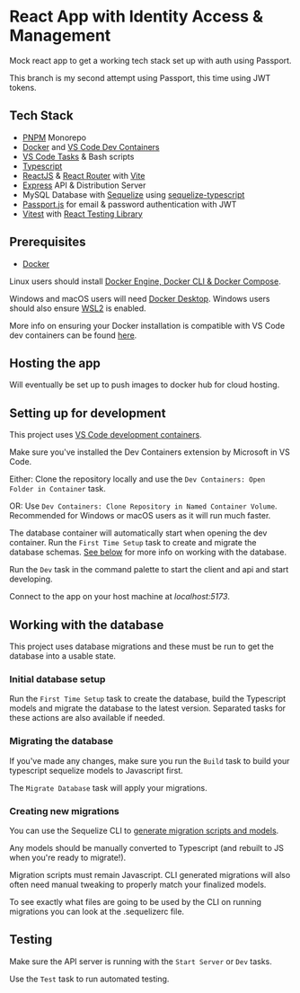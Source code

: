 # React App with Identity Access & Management

Mock react app to get a working tech stack set up with auth using Passport.

This branch is my second attempt using Passport, this time using JWT tokens.

## Tech Stack

-   [PNPM](https://pnpm.io/) Monorepo
-   [Docker](https://www.docker.com/) and [VS Code Dev Containers](https://code.visualstudio.com/docs/devcontainers/containers)
-   [VS Code Tasks](https://code.visualstudio.com/Docs/editor/tasks) & Bash scripts
-   [Typescript](https://www.typescriptlang.org/)
-   [ReactJS](https://react.dev/) & [React Router](https://reactrouter.com/) with [Vite](https://vitejs.dev/)
-   [Express](https://expressjs.com/) API & Distribution Server
-   MySQL Database with [Sequelize](https://sequelize.org/) using [sequelize-typescript](https://github.com/sequelize/sequelize-typescript)
-   [Passport.js](https://www.passportjs.org/) for email & password authentication with JWT
-   [Vitest](https://vitest.dev/) with [React Testing Library](https://testing-library.com/docs/react-testing-library/intro)

## Prerequisites

-   [Docker](https://www.docker.com/)

Linux users should install [Docker Engine, Docker CLI & Docker Compose](https://docs.docker.com/engine/install/).

Windows and macOS users will need [Docker Desktop](https://www.docker.com/products/docker-desktop/).
Windows users should also ensure [WSL2](https://docs.docker.com/desktop/windows/wsl/) is enabled.

More info on ensuring your Docker installation is compatible with VS Code dev containers can be found [here](https://code.visualstudio.com/docs/devcontainers/containers#_getting-started).

## Hosting the app

Will eventually be set up to push images to docker hub for cloud hosting.

## Setting up for development

This project uses [VS Code development containers](https://code.visualstudio.com/docs/devcontainers/containers).

Make sure you've installed the Dev Containers extension by Microsoft in VS Code.

Either: Clone the repository locally and use the `Dev Containers: Open Folder in Container` task.

OR: Use `Dev Containers: Clone Repository in Named Container Volume`. Recommended for Windows or macOS users as it will run much faster.

The database container will automatically start when opening the dev container. Run the `First Time Setup` task to create and migrate the database schemas. [See below](#initial-database-setup) for more info on working with the database.

Run the `Dev` task in the command palette to start the client and api and start developing.

Connect to the app on your host machine at _localhost:5173_.

## Working with the database

This project uses database migrations and these must be run to get the database into a usable state.

### Initial database setup

Run the `First Time Setup` task to create the database, build the Typescript models and migrate the database to the latest version. Separated tasks for these actions are also available if needed.

### Migrating the database

If you've made any changes, make sure you run the `Build` task to build your typescript sequelize models to Javascript first.

The `Migrate Database` task will apply your migrations.

### Creating new migrations

You can use the Sequelize CLI to [generate migration scripts and models](https://sequelize.org/docs/v6/other-topics/migrations/#creating-the-first-model-and-migration).

Any models should be manually converted to Typescript (and rebuilt to JS when you're ready to migrate!).

Migration scripts must remain Javascript. CLI generated migrations will also often need manual tweaking to properly match your finalized models.

To see exactly what files are going to be used by the CLI on running migrations you can look at the .sequelizerc file.

## Testing

Make sure the API server is running with the `Start Server` or `Dev` tasks.

Use the `Test` task to run automated testing.
